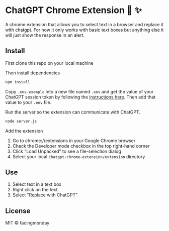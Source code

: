# ChatGPT Chrome Extension 🤖 ✨

A chrome extension that allows you to select text in a browser and replace it with chatgpt. For now it only works with basic text boxes but anything else it will just show the response in an alert.


## Install

First clone this repo on your local machine

Then install dependencies

```bash
npm install
```

Copy `.env-example` into a new file named `.env` and get the value of your ChatGPT session token by following the <a href="https://github.com/transitive-bullshit/chatgpt-api#session-tokens" target="_blank">instructions here</a>. Then add that value to your `.env` file.

Run the server so the extension can communicate with ChatGPT.

```bash
node server.js
```

Add the extension

1. Go to chrome://extensions in your Google Chrome browser
2. Check the Developer mode checkbox in the top right-hand corner
3. Click "Load Unpacked" to see a file-selection dialog
4. Select your local `chatgpt-chrome-extension/extension` directory

## Use

1. Select text in a text box
2. Right click on the text
3. Select "Replace with ChatGPT"

## License

MIT © facingmonday
